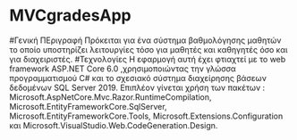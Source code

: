 # MVCgradesApp
#Γενική ΠΕριγραφή
Πρόκειται για ένα σύστημα βαθμολόγησης μαθητών το οποίο υποστηρίζει λειτουργίες τόσο για μαθητές και καθηγητές όσο και για διαχειριστές. 
#Τεχνολογίες
Η εφαρμογή αυτή έχει φτιαχτεί με το web framework ASP.NET Core 6.0 ,χρησιμοποιώντας την γλώσσα προγραμματισμού C# και το σχεσιακό σύστημα διαχείρησης βάσεων δεδομένων SQL Server 2019. Επιπλέον γίνεται χρήση των πακέτων : Microsoft.AspNetCore.Mvc.Razor.RuntimeCompilation, Microsoft.EntityFrameworkCore.SqlServer, Microsoft.EntityFrameworkCore.Tools, Microsoft.Extensions.Configuration και Microsoft.VisualStudio.Web.CodeGeneration.Design.
